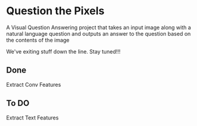 # Question the Pixels
A Visual Question Answering project that takes an input image along with a natural language question and outputs an answer to the question based on the contents of the image

We've exiting stuff down the line. Stay tuned!!!

## Done 
Extract Conv Features

## To DO 
Extract Text Features
